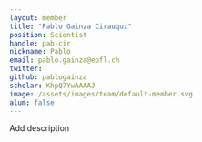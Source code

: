```yaml
---
layout: member
title: "Pablo Gainza Cirauqui"
position: Scientist
handle: pab-cir
nickname: Pablo
email: pablo.gainza@epfl.ch
twitter: 
github: pablogainza
scholar: KhpQ7YwAAAAJ
image: /assets/images/team/default-member.svg
alum: false
---
```

Add description